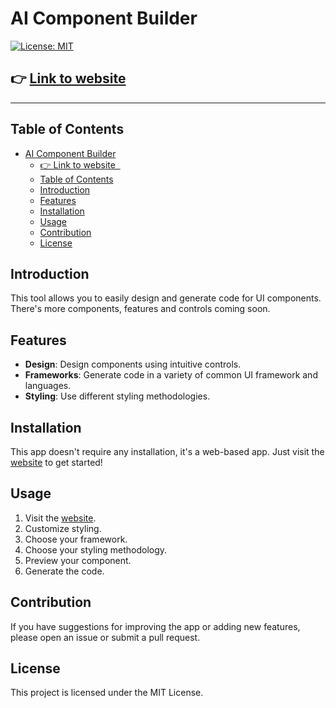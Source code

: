 # AI Component Builder

[![License: MIT](https://img.shields.io/badge/License-MIT-yellow.svg)](#)

## 👉 [Link to website](https://component.bamerf.com/)  

---

## Table of Contents

- [AI Component Builder](#ai-component-builder)
  - [👉 Link to website  ](#-link-to-website-)
  - [Table of Contents](#table-of-contents)
  - [Introduction](#introduction)
  - [Features](#features)
  - [Installation](#installation)
  - [Usage](#usage)
  - [Contribution](#contribution)
  - [License](#license)

## Introduction

This tool allows you to easily design and generate code for UI components. There's more components, features and controls coming soon.

## Features

- **Design**: Design components using intuitive controls.
- **Frameworks**: Generate code in a variety of common UI framework and languages.
- **Styling**: Use different styling methodologies.

## Installation

This app doesn't require any installation, it's a web-based app. Just visit the [website](https://component.bamerf.com/) to get started!

## Usage

1. Visit the [website](https://component.bamerf.com/).
2. Customize styling.
3. Choose your framework.
4. Choose your styling methodology.
5. Preview your component.
6. Generate the code.

## Contribution

If you have suggestions for improving the app or adding new features, please open an issue or submit a pull request.

## License

This project is licensed under the MIT License.
